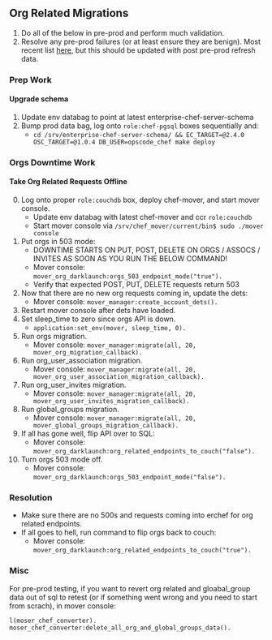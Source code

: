 ## Org Related Migrations

1. Do all of the below in pre-prod and perform much validation.
2. Resolve any pre-prod failures (or at least ensure they are benign). Most recent list [here](https://gist.github.com/tylercloke/fb9e2715144a9100204a), but this should be updated with post pre-prod refresh data.

### Prep Work

#### Upgrade schema

1. Update env databag to point at latest enterprise-chef-server-schema
2. Bump prod data bag, log onto `role:chef-pgsql` boxes sequentially and:
   + `cd /srv/enterprise-chef-server-schema/ && EC_TARGET=@2.4.0 OSC_TARGET=@1.0.4 DB_USER=opscode_chef make deploy`

### Orgs Downtime Work

#### Take Org Related Requests Offline

0. Log onto proper `role:couchdb` box, deploy chef-mover, and start mover console.
   + Update env databag with latest chef-mover and ccr `role:couchdb`
   + Start mover console via `/srv/chef_mover/current/bin$ sudo ./mover console`
1. Put orgs in 503 mode:
   + DOWNTIME STARTS ON PUT, POST, DELETE ON ORGS / ASSOCS / INVITES AS SOON AS YOU RUN THE BELOW COMMAND!
   + Mover console: `mover_org_darklaunch:orgs_503_endpoint_mode("true").`
   + Verify that expected POST, PUT, DELETE requests return 503
2. Now that there are no new org requests coming in, update the dets:
   + Mover console: `mover_manager:create_account_dets().`
3. Restart mover console after dets have loaded.
4. Set sleep_time to zero since orgs API is down.
   + `application:set_env(mover, sleep_time, 0).`
5. Run orgs migration.
   + Mover console: `mover_manager:migrate(all, 20, mover_org_migration_callback).`
6. Run org_user_association migration.
   + Mover console: `mover_manager:migrate(all, 20, mover_org_user_association_migration_callback).`
7. Run org_user_invites migration.
   + Mover console: `mover_manager:migrate(all, 20, mover_org_user_invites_migration_callback).`
8. Run global_groups migration.
   + Mover console: `mover_manager:migrate(all, 20, mover_global_groups_migration_callback).`
9. If all has gone well, flip API over to SQL:
   + Mover console: `mover_org_darklaunch:org_related_endpoints_to_couch("false").`
10. Turn orgs 503 mode off.
    + Mover console: `mover_org_darklaunch:orgs_503_endpoint_mode("false").`

### Resolution
+ Make sure there are no 500s and requests coming into erchef for org related endpoints.
+ If all goes to hell, run command to flip orgs back to couch:
  + Mover console: `mover_org_darklaunch:org_related_endpoints_to_couch("true").`

### Misc

For pre-prod testing, if you want to revert org related and gloabal_group data out of sql to retest (or if something went wrong and you need to start from scrach), in mover console:

`l(moser_chef_converter).`
`moser_chef_converter:delete_all_org_and_global_groups_data().`
